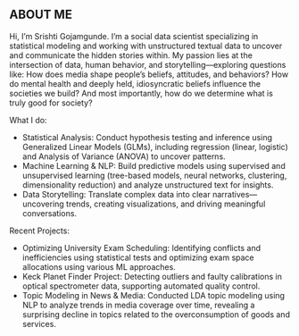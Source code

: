 ## ABOUT ME

Hi, I’m Srishti Gojamgunde. I’m a social data scientist specializing in statistical modeling and working with unstructured textual data to uncover and communicate the hidden stories within. My passion lies at the intersection of data, human behavior, and storytelling—exploring questions like: How does media shape people’s beliefs, attitudes, and behaviors? How do mental health and deeply held, idiosyncratic beliefs influence the societies we build? And most importantly, how do we determine what is truly good for society? 

What I do:
- Statistical Analysis: Conduct hypothesis testing and inference using Generalized Linear Models (GLMs), including regression (linear, logistic) and Analysis of Variance (ANOVA) to uncover patterns.
- Machine Learning & NLP: Build predictive models using supervised and unsupervised learning (tree-based models, neural networks, clustering, dimensionality reduction) and analyze unstructured text for insights.
- Data Storytelling: Translate complex data into clear narratives—uncovering trends, creating visualizations, and driving meaningful conversations.

Recent Projects: 
- Optimizing University Exam Scheduling: Identifying conflicts and inefficiencies using statistical tests and optimizing exam space allocations using various ML approaches.
- Keck Planet Finder Project: Detecting outliers and faulty calibrations in optical spectrometer data, supporting automated quality control.
- Topic Modeling in News & Media: Conducted LDA topic modeling using NLP to analyze trends in media coverage over time, revealing a surprising decline in topics related to the overconsumption of goods and services.
